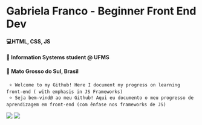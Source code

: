 # Gabriela Franco - Beginner Front End Dev
####  💻HTML, CSS, JS
####  📖 Information Systems student @ UFMS 
####  📍 Mato Grosso do Sul, Brasil

	 ⭐ Welcome to my Github! Here I document my progress on learning front-end ( with emphasis in JS Frameworks)
	 ⭐ Seja bem-vind@ ao meu Github! Aqui eu documento o meu progresso de aprendizagem em front-end (com ênfase nos frameworks de JS) 


 <div>  	
  <a href = "mailto:gabrielafranco83@gmail.com"><img src="https://img.shields.io/badge/Gmail-D14836?style=for-the-badge&logo=gmail&logoColor=white" target="_blank"></a>
  <a href="https://www.linkedin.com/in/gabrielafcss/" target="_blank"><img src="https://img.shields.io/badge/-LinkedIn-%230077B5?style=for-the-badge&logo=linkedin&logoColor=white" target="_blank"></a> 
  
</div>

